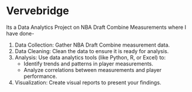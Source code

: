 # Vervebridge
Its a Data Analytics Project on NBA Draft Combine Measurements where I have done-
1. Data Collection: Gather NBA Draft Combine measurement data.
2. Data Cleaning: Clean the data to ensure it is ready for analysis.
3. Analysis: Use data analytics tools (like Python, R, or Excel) to:
   - Identify trends and patterns in player measurements.
   - Analyze correlations between measurements and player performance.
4. Visualization: Create visual reports to present your findings.
